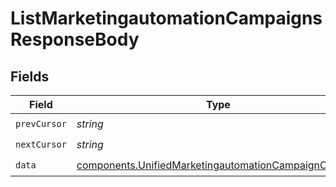 # ListMarketingautomationCampaignsResponseBody


## Fields

| Field                                                                                                                        | Type                                                                                                                         | Required                                                                                                                     | Description                                                                                                                  |
| ---------------------------------------------------------------------------------------------------------------------------- | ---------------------------------------------------------------------------------------------------------------------------- | ---------------------------------------------------------------------------------------------------------------------------- | ---------------------------------------------------------------------------------------------------------------------------- |
| `prevCursor`                                                                                                                 | *string*                                                                                                                     | :heavy_check_mark:                                                                                                           | N/A                                                                                                                          |
| `nextCursor`                                                                                                                 | *string*                                                                                                                     | :heavy_check_mark:                                                                                                           | N/A                                                                                                                          |
| `data`                                                                                                                       | [components.UnifiedMarketingautomationCampaignOutput](../../models/components/unifiedmarketingautomationcampaignoutput.md)[] | :heavy_check_mark:                                                                                                           | N/A                                                                                                                          |